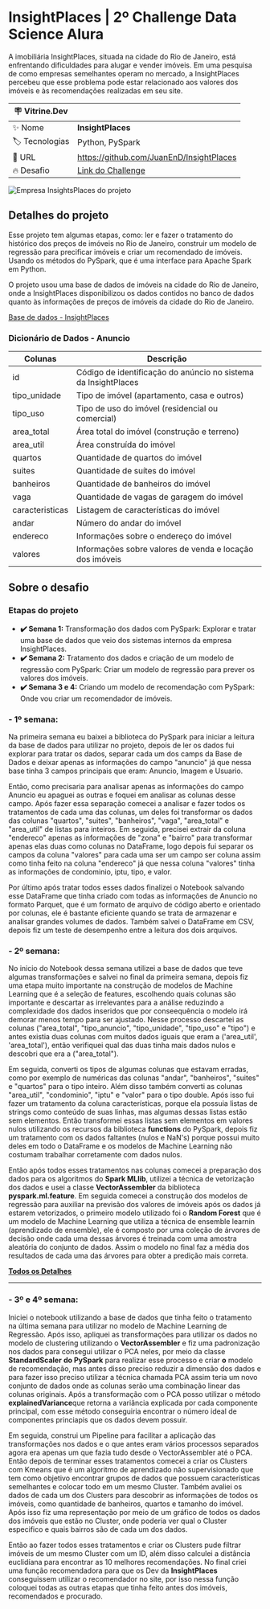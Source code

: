 # InsightPlaces | 2º Challenge Data Science Alura

A imobiliária InsightPlaces, situada na cidade do Rio de Janeiro, está enfrentando dificuldades para alugar e vender imóveis. Em uma pesquisa de como empresas semelhantes operam no mercado, a InsightPlaces percebeu que esse problema pode estar relacionado aos valores dos imóveis e às recomendações realizadas em seu site.

| :placard: Vitrine.Dev |                                                                      |
| --------------------- | -------------------------------------------------------------------- |
| ✨ Nome               | **InsightPlaces**                                              |
| 🏷 Tecnologias        | Python, PySpark                                                      |
| 🚀 URL                | https://github.com/JuanEnD/InsightPlaces                             |
| 🔥 Desafio            | [Link do Challenge](https://www.alura.com.br/challenges/data-science-2) |

<!-- Inserir imagem com a #vitrinedev ao final do link -->

![Empresa InsightsPlaces do projeto](https://i.imgur.com/Tnj84r9.jpg#vitrinedev)

## Detalhes do projeto

Esse projeto tem algumas etapas, como: ler e fazer o tratamento do histórico dos preços de imóveis no Rio de Janeiro, construir um modelo de regressão para precificar imóveis e criar um recomendado de imóveis. Usando os métodos do PySpark, que é uma interface para Apache Spark em Python.

O projeto usou uma base de dados de imóveis na cidade do Rio de Janeiro, onde a InsightPlaces disponibilizou os dados contidos no banco de dados quanto às informações de preços de imóveis da cidade do Rio de Janeiro.

[Base de dados - InsightPlaces](https://caelum-online-public.s3.amazonaws.com/challenge-spark/semana-1.zip)

### Dicionário de Dados - Anuncio

| Colunas         | Descrição                                                        |
| --------------- | ------------------------------------------------------------------ |
| id              | Código de identificação do anúncio no sistema da InsightPlaces |
| tipo_unidade    | Tipo de imóvel (apartamento, casa e outros)                       |
| tipo_uso        | Tipo de uso do imóvel (residencial ou comercial)                  |
| area_total      | Área total do imóvel (construção e terreno)                    |
| area_util       | Área construída do imóvel                                       |
| quartos         | Quantidade de quartos do imóvel                                   |
| suites          | Quantidade de suítes do imóvel                                   |
| banheiros       | Quantidade de banheiros do imóvel                                 |
| vaga            | Quantidade de vagas de garagem do imóvel                          |
| caracteristicas | Listagem de características do imóvel                            |
| andar           | Número do andar do imóvel                                        |
| endereco        | Informações sobre o endereço do imóvel                         |
| valores         | Informações sobre valores de venda e locação dos imóveis      |

## Sobre o desafio

### Etapas do projeto

- **✔️ Semana 1:** Transformação dos dados com PySpark: Explorar e tratar uma base de dados que veio dos sistemas internos da empresa InsightPlaces.
- **✔️ Semana 2:** Tratamento dos dados e criação de um modelo de regressão com PySpark: Criar um modelo de regressão para prever os valores dos imóveis.
- **✔️ Semana 3 e 4:** Criando um modelo de recomendação com PySpark: Onde vou criar um recomendador de imóveis.

<!-- -   **Semana 4:** Ajustes gerais e correções de bugs. -->

### -  **1º semana:** 

Na primeira semana eu baixei a biblioteca do PySpark para iniciar a leitura da base de dados para utilizar no projeto, depois de ler os dados fui explorar para tratar os dados, separar cada um dos camps da Base de Dados e deixar apenas as informações do campo "anuncio" já que nessa base tinha 3 campos principais que eram: Anuncio, Imagem e Usuario.

Então, como precisaria para analisar apenas as informações do campo Anuncio eu apaguei as outras e foquei em analisar as colunas desse campo. Após fazer essa separação comecei a analisar e fazer todos os tratamentos de cada uma das colunas, um deles foi transformar os dados das colunas "quartos", "suites", "banheiros", "vaga", "area_total" e "area_util" de listas para inteiros. Em seguida, precisei extrair da coluna "endereco" apenas as informações de "zona" e "bairro" para transformar apenas elas duas como colunas no DataFrame, logo depois fui separar os campos da coluna "valores" para cada uma ser um campo ser coluna assim como tinha feito na coluna "endereco" já que nessa coluna "valores" tinha as informações de condominio, iptu, tipo, e valor.

Por último após tratar todos esses dados finalizei o Notebook salvando esse DataFrame que tinha criado com todas as informações de Anuncio no formato Parquet, que é um formato de arquivo de código aberto e orientado por colunas, ele é bastante eficiente quando se trata de armazenar e analisar grandes volumes de dados. Também salvei o DataFrame em CSV, depois fiz um teste de desempenho entre a leitura dos dois arquivos.

### -  **2º semana:** 

No inicio do Notebook dessa semana utilizei a base de dados que teve algumas transformações e salvei no final da primeira semana, depois fiz uma etapa muito importante na construção de modelos de Machine Learning que é a seleção de features, escolhendo quais colunas são importante e descartar as irrelevantes para a análise reduzindo a complexidade dos dados inseridos que por conseequência o modelo irá demorar menos tempo para ser ajustado. Nesse processo descartei as colunas ("area_total", "tipo_anuncio", "tipo_unidade", "tipo_uso" e "tipo") e antes existia duas colunas com muitos dados iguais que eram a ('area_util', 'area_total'), então verifiquei qual das duas tinha mais dados nulos e descobri que era a ("area_total").

Em seguida, converti os tipos de algumas colunas que estavam erradas, como por exemplo de numéricas das colunas "andar", "banheiros", "suites" e "quartos" para o tipo inteiro. Além disso também converti as colunas "area_util", "condominio", "iptu" e "valor" para o tipo double. Após isso fui fazer um tratamento da coluna características, porque ela possuia listas de strings como conteúdo de suas linhas, mas algumas dessas listas estão sem elementos. Então transformei essas listas sem elementos em valores nulos utilizando os recursos da biblioteca **functions** do PySpark, depois fiz um tratamento com os dados faltantes (nulos e NaN's) porque possui muito deles em todo o DataFrame e os modelos de Machine Learning não costumam trabalhar corretamente com dados nulos.

Então após todos esses tratamentos nas colunas comecei a preparação dos dados para os algoritmos do **Spark MLlib**, utilizei a técnica de vetorização dos dados e usei a classe **VectorAssembler** da biblioteca **pyspark.ml.feature**. Em seguida comecei a construção dos modelos de regressão para auxiliar na previsão dos valores de imóveis após os dados já estarem vetorizados, o primeiro modelo utilizado foi o **Random Forest** que é um modelo de Machine Learning que utiliza a técnica de ensemble learnin (aprendizado de ensemble), ele é composto por uma coleção de árvores de decisão onde cada uma dessas árvores é treinada com uma amostra aleatória do conjunto de dados. Assim o modelo no final faz a média dos resultados de cada uma das árvores para obter a predição mais correta.

**[Todos os Detalhes](https://github.com/JuanEnD/InsightPlaces/tree/main/Semana_2)**

---

### -  **3º e 4º semana:**

Iniciei o notebook utilizando a base de dados que tinha feito o tratamento na última semana para utilizar no modelo de Machine Learning de Regressão. Após isso, apliquei as transformações para utilizar os dados no modelo de clustering utilizando o **VectorAssembler** e fiz uma padronização nos dados para consegui utilizar o PCA neles, por meio da classe **StandardScaler** **do PySpark** para realizar esse processo e criar **o** modelo de recomendação, mas antes disso preciso reduzir a dimensão dos dados e para fazer isso preciso utilizar a técnica chamada PCA assim teria um novo conjunto de dados onde as colunas serão uma combinação linear das colunas originais. Após a transformação com o PCA posso utilizar o método **explainedVariance**que retorna a variância explicada por cada componente principal, com esse método conseguiria encontrar o número ideal de componentes princiapis que os dados devem possuir.

Em seguida, construi um Pipeline para facilitar a aplicação das transformações nos dados e o que antes eram vários processos separados agora era apenas um que fazia tudo desde o VectorAssembler até o PCA. Então depois de terminar esses tratamentos comecei a criar os Clusters com Kmeans que é um algoritmo de aprendizado não supervisionado que tem como objetivo encontrar grupos de dados que possuem características semelhantes e colocar todo em um mesmo Cluster. Também avaliei os dados de cada um dos Clusters para descobrir as informações de todos os imóveis, como quantidade de banheiros, quartos e tamanho do imóvel. Após isso fiz uma representação por meio de um gráfico de todos os dados dos imóveis que estão no Cluster, onde poderia ver qual o Cluster especifico e quais bairros são de cada um dos dados.

Então ao fazer todos esses tratamentos e criar os Clusters pude filtrar imóveis de um mesmo Cluster com um ID, além disso calculei a distância euclidíana para encontrar as 10 melhores recomendações. No final criei uma função recomendadora para que os Dev da **InsightPlaces** conseguissem utilizar o recomendador no site, por isso nessa função coloquei todas as outras etapas que tinha feito antes dos imóveis, recomendados e procurado.
